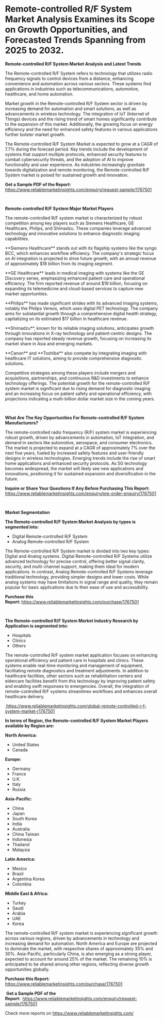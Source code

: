 <p><h1>Remote-controlled R/F System Market Analysis Examines its Scope on Growth Opportunities, and Forecasted Trends Spanning from 2025 to 2032.</h1></p><p><strong>Remote-controlled R/F System Market Analysis and Latest Trends</strong></p>
<p><p>The Remote-controlled R/F System refers to technology that utilizes radio frequency signals to control devices from a distance, enhancing convenience and automation across various sectors. These systems find applications in industries such as telecommunications, automotive, healthcare, and home automation. </p><p>Market growth in the Remote-controlled R/F System sector is driven by increasing demand for automation and smart solutions, as well as advancements in wireless technology. The integration of IoT (Internet of Things) devices and the rising trend of smart homes significantly contribute to the expansion of this market. Additionally, the growing focus on energy efficiency and the need for enhanced safety features in various applications further bolster market growth.</p><p>The Remote-controlled R/F System Market is expected to grow at a CAGR of 7.7% during the forecast period. Key trends include the development of systems that support multiple protocols, enhanced security features to combat cybersecurity threats, and the adoption of AI to improve functionality and user experience. As industries increasingly gravitate towards digitalization and remote monitoring, the Remote-controlled R/F System market is poised for sustained growth and innovation.</p></p>
<p><strong>Get a Sample PDF of the Report:&nbsp;</strong> <a href="https://www.reliablemarketinsights.com/enquiry/request-sample/1767501?utm_campaign=3184&utm_medium=2&utm_source=Github&utm_content=ia&utm_term=25032025&utm_id=remote-controlled-rf-system">https://www.reliablemarketinsights.com/enquiry/request-sample/1767501</a></p>
<p>&nbsp;</p>
<p><strong>Remote-controlled R/F System Major Market Players</strong></p>
<p><p>The remote-controlled R/F system market is characterized by robust competition among key players such as Siemens Healthcare, GE Healthcare, Philips, and Shimadzu. These companies leverage advanced technology and innovative solutions to enhance diagnostic imaging capabilities.</p><p>**Siemens Healthcare** stands out with its flagship systems like the syngo BCC, which enhances workflow efficiency. The company's strategic focus on AI integration is projected to drive future growth, with an annual revenue of approximately $18 billion from its imaging segment.</p><p>**GE Healthcare** leads in medical imaging with systems like the GE Discovery series, emphasizing enhanced patient care and operational efficiency. The firm reported revenue of around $19 billion, focusing on expanding its telemedicine and cloud-based services to capture new market opportunities.</p><p>**Philips** has made significant strides with its advanced imaging systems, notably the Philips Vereos, which uses digital PET technology. The company aims for substantial growth through a comprehensive digital health strategy, capitalizing on its estimated $17 billion in healthcare revenue.</p><p>**Shimadzu**, known for its reliable imaging solutions, anticipates growth through innovations in X-ray technology and patient-centric designs. The company has reported steady revenue growth, focusing on increasing its market share in Asia and emerging markets.</p><p>**Canon** and **Toshiba** also compete by integrating imaging with healthcare IT solutions, aiming to provide comprehensive diagnostic solutions. </p><p>Competitive strategies among these players include mergers and acquisitions, partnerships, and continuous R&D investments to enhance technology offerings. The potential growth for the remote-controlled R/F system market is significant due to rising demand for diagnostic imaging and an increasing focus on patient safety and operational efficiency, with projections indicating a multi-billion dollar market size in the coming years.</p></p>
<p>&nbsp;</p>
<p><strong>What Are The Key Opportunities For Remote-controlled R/F System Manufacturers?</strong></p>
<p><p>The remote-controlled radio frequency (R/F) system market is experiencing robust growth, driven by advancements in automation, IoT integration, and demand in sectors like automotive, aerospace, and consumer electronics. The market is projected to expand at a CAGR of approximately 7% over the next five years, fueled by increased safety features and user-friendly designs in wireless technologies. Emerging trends include the rise of smart home applications and enhanced security protocols. As 5G technology becomes widespread, the market will likely see new applications and innovations, positioning it for sustained expansion and diversification in the future.</p></p>
<p><strong>Inquire or Share Your Questions If Any Before Purchasing This Report:</strong> <a href="https://www.reliablemarketinsights.com/enquiry/pre-order-enquiry/1767501?utm_campaign=3184&utm_medium=2&utm_source=Github&utm_content=ia&utm_term=25032025&utm_id=remote-controlled-rf-system">https://www.reliablemarketinsights.com/enquiry/pre-order-enquiry/1767501</a></p>
<p>&nbsp;</p>
<p><strong>Market Segmentation</strong></p>
<p><strong>The Remote-controlled R/F System Market Analysis by types is segmented into:</strong></p>
<p><ul><li>Digital Remote-controlled R/F System</li><li>Analog Remote-controlled R/F System</li></ul></p>
<p><p>The Remote-controlled R/F System market is divided into two key types: Digital and Analog systems. Digital Remote-controlled R/F Systems utilize advanced technology for precise control, offering better signal clarity, security, and multi-channel support, making them ideal for modern applications. In contrast, Analog Remote-controlled R/F Systems leverage traditional technology, providing simpler designs and lower costs. While analog systems may have limitations in signal range and quality, they remain popular for basic applications due to their ease of use and accessibility.</p></p>
<p><strong>Purchase this Report:&nbsp;</strong><a href="https://www.reliablemarketinsights.com/purchase/1767501?utm_campaign=3184&utm_medium=2&utm_source=Github&utm_content=ia&utm_term=25032025&utm_id=remote-controlled-rf-system">https://www.reliablemarketinsights.com/purchase/1767501</a></p>
<p>&nbsp;</p>
<p><strong>The Remote-controlled R/F System Market Industry Research by Application is segmented into:</strong></p>
<p><ul><li>Hospitals</li><li>Clinics</li><li>Others</li></ul></p>
<p><p>The remote-controlled R/F system market application focuses on enhancing operational efficiency and patient care in hospitals and clinics. These systems enable real-time monitoring and management of equipment, facilitating remote diagnostics and treatment adjustments. In addition to healthcare facilities, other sectors such as rehabilitation centers and eldercare facilities benefit from this technology by improving patient safety and enabling swift responses to emergencies. Overall, the integration of remote-controlled R/F systems streamlines workflows and enhances overall healthcare delivery.</p></p>
<p><a href="https://www.reliablemarketinsights.com/global-remote-controlled-r-f-system-market-r1767501?utm_campaign=3184&utm_medium=2&utm_source=Github&utm_content=ia&utm_term=25032025&utm_id=remote-controlled-rf-system">&nbsp;https://www.reliablemarketinsights.com/global-remote-controlled-r-f-system-market-r1767501</a></p>
<p><strong>In terms of Region, the Remote-controlled R/F System Market Players available by Region are:</strong></p>
<p>
    <p> <strong> North America: </strong>
        <ul>
            <li>United States</li>
            <li>Canada</li>
        </ul>
        </p> 
    <p> <strong> Europe: </strong>
        <ul>
            <li>Germany</li>
            <li>France</li>
            <li>U.K.</li>
            <li>Italy</li>
            <li>Russia</li>
        </ul>
        </p> 
    <p> <strong> Asia-Pacific: </strong>
        <ul>
            <li>China</li>
            <li>Japan</li>
            <li>South Korea</li>
            <li>India</li>
            <li>Australia</li>
            <li>China Taiwan</li>
            <li>Indonesia</li>
            <li>Thailand</li>
            <li>Malaysia</li>
        </ul>
        </p> 
    <p> <strong> Latin America: </strong>
        <ul>
            <li>Mexico</li>
            <li>Brazil</li>
            <li>Argentina Korea</li>
            <li>Colombia</li>
        </ul>
        </p> 
    <p> <strong> Middle East & Africa: </strong>
        <ul>
            <li>Turkey</li>
            <li>Saudi</li>
            <li>Arabia</li>
            <li>UAE</li>
            <li>Korea</li>
        </ul>
    </p>
    </p>
<p><p>The remote-controlled R/F system market is experiencing significant growth across various regions, driven by advancements in technology and increasing demand for automation. North America and Europe are projected to dominate the market, with respective shares of approximately 35% and 30%. Asia-Pacific, particularly China, is also emerging as a strong player, expected to account for around 25% of the market. The remaining 10% is anticipated to be shared among other regions, reflecting diverse growth opportunities globally.</p></p>
<p><strong>Purchase this Report: </strong><a href="https://www.reliablemarketinsights.com/purchase/1767501?utm_campaign=3184&utm_medium=2&utm_source=Github&utm_content=ia&utm_term=25032025&utm_id=remote-controlled-rf-system">https://www.reliablemarketinsights.com/purchase/1767501</a></p>
<p>&nbsp;<strong>Get a Sample PDF of the Report:&nbsp;&nbsp;</strong><a href="https://www.reliablemarketinsights.com/enquiry/request-sample/1767501?utm_campaign=3184&utm_medium=2&utm_source=Github&utm_content=ia&utm_term=25032025&utm_id=remote-controlled-rf-system">https://www.reliablemarketinsights.com/enquiry/request-sample/1767501</a></p>
<p><strong></strong></p>
<p>Check more reports on <a href="https://www.reliablemarketinsights.com/?utm_campaign=3184&utm_medium=2&utm_source=Github&utm_content=ia&utm_term=25032025&utm_id=remote-controlled-rf-system">https://www.reliablemarketinsights.com/</a></p>